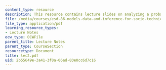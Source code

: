 ```yaml
---
content_type: resource
description: This resource contains lecture slides on analyzing a probability problem.
file: /media/courses/esd-86-models-data-and-inference-for-socio-technical-systems-spring-2007/2b55649e3a413f0a06ad03e0cc6d7c16_lec2.pdf
file_type: application/pdf
learning_resource_types:
- Lecture Notes
ocw_type: OCWFile
parent_title: Lecture Notes
parent_type: CourseSection
resourcetype: Document
title: lec2.pdf
uid: 2b55649e-3a41-3f0a-06ad-03e0cc6d7c16
---
```

